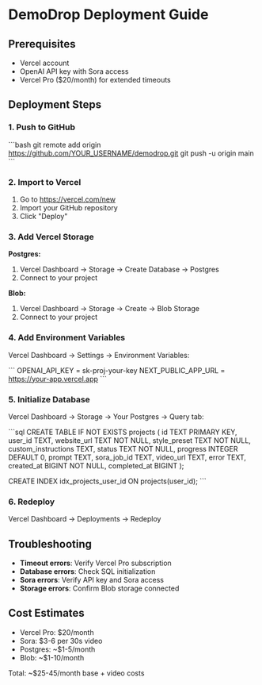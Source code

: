 # DemoDrop Deployment Guide

## Prerequisites

- Vercel account
- OpenAI API key with Sora access
- Vercel Pro ($20/month) for extended timeouts

## Deployment Steps

### 1. Push to GitHub

\`\`\`bash
git remote add origin https://github.com/YOUR_USERNAME/demodrop.git
git push -u origin main
\`\`\`

### 2. Import to Vercel

1. Go to https://vercel.com/new
2. Import your GitHub repository
3. Click "Deploy"

### 3. Add Vercel Storage

**Postgres:**
1. Vercel Dashboard → Storage → Create Database → Postgres
2. Connect to your project

**Blob:**
1. Vercel Dashboard → Storage → Create → Blob Storage
2. Connect to your project

### 4. Add Environment Variables

Vercel Dashboard → Settings → Environment Variables:

\`\`\`
OPENAI_API_KEY = sk-proj-your-key
NEXT_PUBLIC_APP_URL = https://your-app.vercel.app
\`\`\`

### 5. Initialize Database

Vercel Dashboard → Storage → Your Postgres → Query tab:

\`\`\`sql
CREATE TABLE IF NOT EXISTS projects (
  id TEXT PRIMARY KEY,
  user_id TEXT,
  website_url TEXT NOT NULL,
  style_preset TEXT NOT NULL,
  custom_instructions TEXT,
  status TEXT NOT NULL,
  progress INTEGER DEFAULT 0,
  prompt TEXT,
  sora_job_id TEXT,
  video_url TEXT,
  error TEXT,
  created_at BIGINT NOT NULL,
  completed_at BIGINT
);

CREATE INDEX idx_projects_user_id ON projects(user_id);
\`\`\`

### 6. Redeploy

Vercel Dashboard → Deployments → Redeploy

## Troubleshooting

- **Timeout errors**: Verify Vercel Pro subscription
- **Database errors**: Check SQL initialization
- **Sora errors**: Verify API key and Sora access
- **Storage errors**: Confirm Blob storage connected

## Cost Estimates

- Vercel Pro: $20/month
- Sora: $3-6 per 30s video
- Postgres: ~$1-5/month
- Blob: ~$1-10/month

Total: ~$25-45/month base + video costs

